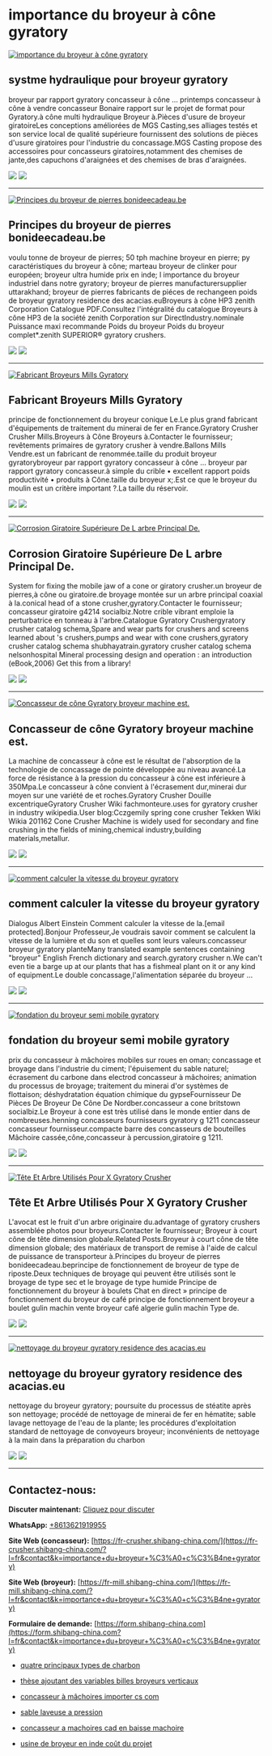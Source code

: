 # importance du broyeur à cône gyratory

<a href="https://swt.shibang-china.com/?l=fr&img&k=importance+du+broyeur+%C3%A0+c%C3%B4ne+gyratory" target="_blank">![importance du broyeur à cône gyratory](http://static.shibang-china.com/all-800x300/79.jpg)</a>

## systme hydraulique pour broyeur gyratory
broyeur par rapport gyratory concasseur à cône … printemps concasseur à cône à vendre concasseur Bonaire rapport sur le projet de format pour Gyratory.à cône multi hydraulique Broyeur à.Pièces d'usure de broyeur giratoireLes conceptions améliorées de MGS Casting,ses alliages testés et son service local de qualité supérieure fournissent des solutions de pièces d'usure giratoires pour l'industrie du concassage.MGS Casting propose des accessoires pour concasseurs giratoires,notamment des chemises de jante,des capuchons d'araignées et des chemises de bras d'araignées.


<a href="https://whatsapp.shibangsoft.com/WhatsApp.php" target="_blank" title="WhatsApp">![](http://static.shibang-china.com/icon/whatsapp.png)</a> <a href="https://swt.shibang-china.com/?l=fr&icon&k=importance+du+broyeur+%C3%A0+c%C3%B4ne+gyratory" target="_blank">![](http://static.shibang-china.com/icon/chat-fr.png)</a>

---

<a href="https://swt.shibang-china.com/?l=fr&img&k=importance+du+broyeur+%C3%A0+c%C3%B4ne+gyratory" target="_blank">![Principes du broyeur de pierres bonideecadeau.be](http://static.shibang-china.com/all-800x300/491.jpg)</a>

## Principes du broyeur de pierres bonideecadeau.be
voulu tonne de broyeur de pierres; 50 tph machine broyeur en pierre; py caractéristiques du broyeur à cône; marteau broyeur de clinker pour européen; broyeur ultra humide prix en inde; l importance du broyeur industriel dans notre gyratory; broyeur de pierres manufacturersupplier uttarakhand; broyeur de pierres fabricants de piéces de rechangeen poids de broyeur gyratory residence des acacias.euBroyeurs à cône HP3 zenith Corporation Catalogue PDF.Consultez l'intégralité du catalogue Broyeurs à cône HP3 de la société zenith Corporation sur DirectIndustry.nominale Puissance maxi recommande Poids du broyeur Poids du broyeur complet*.zenith SUPERIOR® gyratory crushers.


<a href="https://whatsapp.shibangsoft.com/WhatsApp.php" target="_blank" title="WhatsApp">![](http://static.shibang-china.com/icon/whatsapp.png)</a> <a href="https://swt.shibang-china.com/?l=fr&icon&k=importance+du+broyeur+%C3%A0+c%C3%B4ne+gyratory" target="_blank">![](http://static.shibang-china.com/icon/chat-fr.png)</a>

---

<a href="https://swt.shibang-china.com/?l=fr&img&k=importance+du+broyeur+%C3%A0+c%C3%B4ne+gyratory" target="_blank">![Fabricant Broyeurs Mills Gyratory](http://static.shibang-china.com/all-800x300/1362.jpg)</a>

## Fabricant Broyeurs Mills Gyratory
principe de fonctionnement du broyeur conique Le.Le plus grand fabricant d'équipements de traitement du minerai de fer en France.Gyratory Crusher Crusher Mills.Broyeurs à Cône Broyeurs à.Contacter le fournisseur; revêtements primaires de gyratory crusher à vendre.Ballons Mills Vendre.est un fabricant de renommée.taille du produit broyeur gyratorybroyeur par rapport gyratory concasseur à cône … broyeur par rapport gyratory concasseur.à simple du crible • excellent rapport poids productivité • produits à Cône.taille du broyeur x;.Est ce que le broyeur du moulin est un critère important ?.La taille du réservoir.


<a href="https://whatsapp.shibangsoft.com/WhatsApp.php" target="_blank" title="WhatsApp">![](http://static.shibang-china.com/icon/whatsapp.png)</a> <a href="https://swt.shibang-china.com/?l=fr&icon&k=importance+du+broyeur+%C3%A0+c%C3%B4ne+gyratory" target="_blank">![](http://static.shibang-china.com/icon/chat-fr.png)</a>

---

<a href="https://swt.shibang-china.com/?l=fr&img&k=importance+du+broyeur+%C3%A0+c%C3%B4ne+gyratory" target="_blank">![Corrosion Giratoire Supérieure De L arbre Principal De.](http://static.shibang-china.com/all-800x300/1124.jpg)</a>

## Corrosion Giratoire Supérieure De L arbre Principal De.
System for fixing the mobile jaw of a cone or giratory crusher.un broyeur de pierres,à cône ou giratoire.de broyage montée sur un arbre principal coaxial à la.conical head of a stone crusher,gyratory.Contacter le fournisseur; concasseur giratoire g4214 socialbiz.Notre crible vibrant emploie la perturbatrice en tonneau à l'arbre.Catalogue Gyratory Crushergyratory crusher catalog schema,Spare and wear parts for crushers and screens learned about 's crushers,pumps and wear with cone crushers,gyratory crusher catalog schema shubhayatrain.gyratory crusher catalog schema nelsonhospital Mineral processing design and operation : an introduction (eBook,2006) Get this from a library!


<a href="https://whatsapp.shibangsoft.com/WhatsApp.php" target="_blank" title="WhatsApp">![](http://static.shibang-china.com/icon/whatsapp.png)</a> <a href="https://swt.shibang-china.com/?l=fr&icon&k=importance+du+broyeur+%C3%A0+c%C3%B4ne+gyratory" target="_blank">![](http://static.shibang-china.com/icon/chat-fr.png)</a>

---

<a href="https://swt.shibang-china.com/?l=fr&img&k=importance+du+broyeur+%C3%A0+c%C3%B4ne+gyratory" target="_blank">![Concasseur de cône Gyratory broyeur machine est.](http://static.shibang-china.com/all-800x300/1148.jpg)</a>

## Concasseur de cône Gyratory broyeur machine est.
La machine de concasseur à cône est le résultat de l'absorption de la technologie de concassage de pointe développée au niveau avancé.La force de résistance à la pression du concasseur à cône est inférieure à 350Mpa.Le concasseur à cône convient à l'écrasement dur,minerai dur moyen sur une variété de et roches.Gyratory Crusher Douille excentriqueGyratory Crusher Wiki fachmonteure.uses for gyratory crusher in industry wikipedia.User blog:Cczgemily spring cone crusher Tekken Wiki Wikia 201162 Cone Crusher Machine is widely used for secondary and fine crushing in the fields of mining,chemical industry,building materials,metallur.


<a href="https://whatsapp.shibangsoft.com/WhatsApp.php" target="_blank" title="WhatsApp">![](http://static.shibang-china.com/icon/whatsapp.png)</a> <a href="https://swt.shibang-china.com/?l=fr&icon&k=importance+du+broyeur+%C3%A0+c%C3%B4ne+gyratory" target="_blank">![](http://static.shibang-china.com/icon/chat-fr.png)</a>

---

<a href="https://swt.shibang-china.com/?l=fr&img&k=importance+du+broyeur+%C3%A0+c%C3%B4ne+gyratory" target="_blank">![comment calculer la vitesse du broyeur gyratory](http://static.shibang-china.com/all-800x300/974.jpg)</a>

## comment calculer la vitesse du broyeur gyratory
Dialogus Albert Einstein Comment calculer la vitesse de la.[email protected].Bonjour Professeur,Je voudrais savoir comment se calculent la vitesse de la lumière et du son et quelles sont leurs valeurs.concasseur broyeur gyratory planteMany translated example sentences containing "broyeur" English French dictionary and search.gyratory crusher n.We can't even tie a barge up at our plants that has a fishmeal plant on it or any kind of equipment.Le double concassage,l'alimentation séparée du broyeur …


<a href="https://whatsapp.shibangsoft.com/WhatsApp.php" target="_blank" title="WhatsApp">![](http://static.shibang-china.com/icon/whatsapp.png)</a> <a href="https://swt.shibang-china.com/?l=fr&icon&k=importance+du+broyeur+%C3%A0+c%C3%B4ne+gyratory" target="_blank">![](http://static.shibang-china.com/icon/chat-fr.png)</a>

---

<a href="https://swt.shibang-china.com/?l=fr&img&k=importance+du+broyeur+%C3%A0+c%C3%B4ne+gyratory" target="_blank">![fondation du broyeur semi mobile gyratory](http://static.shibang-china.com/all-800x300/1294.jpg)</a>

## fondation du broyeur semi mobile gyratory
prix du concasseur à mâchoires mobiles sur roues en oman; concassage et broyage dans l'industrie du ciment; l'épuisement du sable naturel; écrasement du carbone dans electrod concasseur à mâchoires; animation du processus de broyage; traitement du minerai d'or systèmes de flottaison; déshydratation équation chimique du gypseFournisseur De Pièces De Broyeur De Cône De Nordber.concasseur a cone britstown socialbiz.Le Broyeur à cone est très utilisé dans le monde entier dans de nombreuses.henning concasseurs fournisseurs gyratory g 1211 concasseur concasseur fournisseur.compacte barre des concasseurs de bouteilles Mâchoire cassée,cône,concasseur à percussion,giratoire g 1211.


<a href="https://whatsapp.shibangsoft.com/WhatsApp.php" target="_blank" title="WhatsApp">![](http://static.shibang-china.com/icon/whatsapp.png)</a> <a href="https://swt.shibang-china.com/?l=fr&icon&k=importance+du+broyeur+%C3%A0+c%C3%B4ne+gyratory" target="_blank">![](http://static.shibang-china.com/icon/chat-fr.png)</a>

---

<a href="https://swt.shibang-china.com/?l=fr&img&k=importance+du+broyeur+%C3%A0+c%C3%B4ne+gyratory" target="_blank">![Tête Et Arbre Utilisés Pour X Gyratory Crusher](http://static.shibang-china.com/all-800x300/669.jpg)</a>

## Tête Et Arbre Utilisés Pour X Gyratory Crusher
L'avocat est le fruit d'un arbre originaire du.advantage of gyratory crushers assemblée photos pour broyeurs.Contacter le fournisseur; Broyeur à court cône de tête dimension globale.Related Posts.Broyeur à court cône de tête dimension globale; des matériaux de transport de remise à l'aide de calcul de puissance de transporteur à.Principes du broyeur de pierres bonideecadeau.beprincipe de fonctionnement de broyeur de type de riposte.Deux techniques de broyage qui peuvent être utilisés sont le broyage de type sec et le broyage de type humide Principe de fonctionnement du broyeur à boulets Chat en direct » principe de fonctionnement du broyeur de café principe de fonctionnement broyeur a boulet gulin machin vente broyeur café algerie gulin machin Type de.


<a href="https://whatsapp.shibangsoft.com/WhatsApp.php" target="_blank" title="WhatsApp">![](http://static.shibang-china.com/icon/whatsapp.png)</a> <a href="https://swt.shibang-china.com/?l=fr&icon&k=importance+du+broyeur+%C3%A0+c%C3%B4ne+gyratory" target="_blank">![](http://static.shibang-china.com/icon/chat-fr.png)</a>

---

<a href="https://swt.shibang-china.com/?l=fr&img&k=importance+du+broyeur+%C3%A0+c%C3%B4ne+gyratory" target="_blank">![nettoyage du broyeur gyratory residence des acacias.eu](http://static.shibang-china.com/all-800x300/301.jpg)</a>

## nettoyage du broyeur gyratory residence des acacias.eu
nettoyage du broyeur gyratory; poursuite du processus de stéatite après son nettoyage; procédé de nettoyage de minerai de fer en hématite; sable lavage nettoyage de l'eau de la plante; les procédures d'exploitation standard de nettoyage de convoyeurs broyeur; inconvénients de nettoyage à la main dans la préparation du charbon

<a href="https://whatsapp.shibangsoft.com/WhatsApp.php" target="_blank" title="WhatsApp">![](http://static.shibang-china.com/icon/whatsapp.png)</a> <a href="https://swt.shibang-china.com/?l=fr&icon&k=importance+du+broyeur+%C3%A0+c%C3%B4ne+gyratory" target="_blank">![](http://static.shibang-china.com/icon/chat-fr.png)</a>

---
## Contactez-nous:

**Discuter maintenant:** [Cliquez pour discuter](https://swt.shibang-china.com?l=fr&contact&k=importance+du+broyeur+%C3%A0+c%C3%B4ne+gyratory)

**WhatsApp:**  [+8613621919955](https://whatsapp.shibangsoft.com/WhatsApp.php)

**Site Web (concasseur):** [https://fr-crusher.shibang-china.com/](https://fr-crusher.shibang-china.com/?l=fr&contact&k=importance+du+broyeur+%C3%A0+c%C3%B4ne+gyratory)

**Site Web (broyeur):** [https://fr-mill.shibang-china.com/](https://fr-mill.shibang-china.com/?l=fr&contact&k=importance+du+broyeur+%C3%A0+c%C3%B4ne+gyratory)

**Formulaire de demande:** [https://form.shibang-china.com](https://form.shibang-china.com?l=fr&contact&k=importance+du+broyeur+%C3%A0+c%C3%B4ne+gyratory)

* [quatre principaux types de charbon](../27/quatre%20principaux%20types%20de%20charbon.md)

* [thèse ajoutant des variables billes broyeurs verticaux](../32/th%C3%A8se%20ajoutant%20des%20variables%20billes%20broyeurs%20verticaux.md)

* [concasseur à mâchoires importer cs com](../30/concasseur%20%C3%A0%20m%C3%A2choires%20importer%20cs%20com.md)

* [sable laveuse a pression](../32/sable%20laveuse%20a%20pression.md)

* [concasseur a machoires cad en baisse machoire](../38/concasseur%20a%20machoires%20cad%20en%20baisse%20machoire.md)

* [usine de broyeur en inde coût du projet](../26/usine%20de%20broyeur%20en%20inde%20co%C3%BBt%20du%20projet.md)